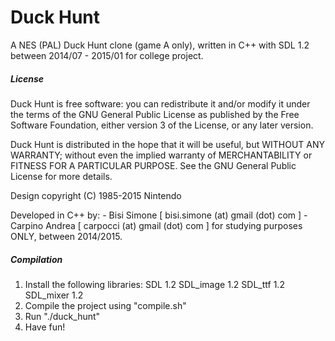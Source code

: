 # Duck Hunt
A NES (PAL) Duck Hunt clone (game A only), written in C++ with SDL 1.2 between 2014/07 - 2015/01 for college project.

##### License

Duck Hunt is free software: you can redistribute it and/or modify
it under the terms of the GNU General Public License as published by
the Free Software Foundation, either version 3 of the License, or
any later version.

Duck Hunt is distributed in the hope that it will be useful,
but WITHOUT ANY WARRANTY; without even the implied warranty of
MERCHANTABILITY or FITNESS FOR A PARTICULAR PURPOSE.  See the
GNU General Public License for more details.

Design copyright (C) 1985-2015 Nintendo

Developed in C++ by:
	- Bisi Simone 	 [ bisi.simone (at) gmail (dot) com ]
	- Carpino Andrea [ carpocci (at) gmail (dot) com ]
for studying purposes ONLY, between 2014/2015.

##### Compilation

  1.  Install the following libraries:
         SDL 1.2
         SDL_image 1.2
         SDL_ttf 1.2
         SDL_mixer 1.2
  2.  Compile the project using "compile.sh"
  3.  Run "./duck_hunt"
  4.  Have fun!
